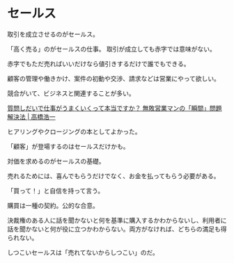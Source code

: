 # セールス

取引を成立させるのがセールス。

「高く売る」のがセールスの仕事。
取引が成立しても赤字では意味がない。

赤字でもただ売ればいいだけなら値引きするだけで誰でもできる。

顧客の管理や働きかけ、案件の初動や交渉、請求などは営業にやって欲しい。

競合がいて、ビジネスと関連することが多い。

[質問しだいで仕事がうまくいくって本当ですか？ 無敗営業マンの「瞬間」問題解決法 | 高橋浩一](https://www.amazon.co.jp/dp/B09TS8DN1G)

ヒアリングやクロージングの本としてよかった。

「顧客」が登場するのはセールスだけかも。

対価を求めるのがセールスの基礎。

売れるためには、喜んでもらうだけでなく、お金を払ってもらう必要がある。

「買って！」と自信を持って言う。

購買は一種の契約。公的な合意。

決裁権のある人に話を聞かないと何を基準に購入するかわからないし、利用者に話を聞かないと何が役に立つかわからない。両方がなければ、どちらの満足も得られない。

しつこいセールスは「売れてないからしつこい」のだ。
